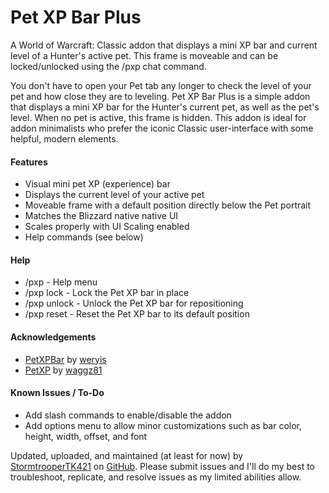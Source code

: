 # Pet XP Bar Plus
A World of Warcraft: Classic addon that displays a mini XP bar and current level of a Hunter's active pet. This frame is moveable and can be locked/unlocked using the /pxp chat command.

You don't have to open your Pet tab any longer to check the level of your pet and how close they are to leveling. Pet XP Bar Plus is a simple addon that displays a mini XP bar for the Hunter's current pet, as well as the pet's level. When no pet is active, this frame is hidden. This addon is ideal for addon minimalists who prefer the iconic Classic user-interface with some helpful, modern elements.

<h4>Features</h4>

- Visual mini pet XP (experience) bar
- Displays the current level of your active pet
- Moveable frame with a default position directly below the Pet portrait
- Matches the Blizzard native native UI
- Scales properly with UI Scaling enabled
- Help commands (see below)

<h4>Help</h4>

- /pxp - Help menu
- /pxp lock - Lock the Pet XP bar in place
- /pxp unlock - Unlock the Pet XP bar for repositioning
- /pxp reset - Reset the Pet XP bar to its default position

<h4>Acknowledgements</h4>

- [PetXPBar](https://www.curseforge.com/wow/addons/petxpbar) by [weryis](https://legacy.curseforge.com/members/weryis/projects)
- [PetXP](https://www.curseforge.com/wow/addons/petxp) by [waggz81](https://legacy.curseforge.com/members/waggz81/projects)

<h4>Known Issues / To-Do</h4>

- Add slash commands to enable/disable the addon
- Add options menu to allow minor customizations such as bar color, height, width, offset, and font

Updated, uploaded, and maintained (at least for now) by [StormtrooperTK421](https://discordapp.com/users/237746068844969994) on [GitHub](https://github.com/DustinChecketts/PetXPBarPlus). Please submit issues and I'll do my best to troubleshoot, replicate, and resolve issues as my limited abilities allow.
